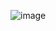 ![image](https://user-images.githubusercontent.com/107928378/209447842-0a348cb2-fb2d-4aa1-a808-a17f15279fc3.png)
